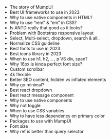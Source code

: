 - The story of MumpUI
- Best UI frameworks to use in 2023
- Why to use native components in HTML?
- Why to use “rem” & “em” in CSS?
- Is ANTD really that good as it looks?
- Problem with Bootstrap responsive layout
- Select, Multi-select, dropdown, search & all..
- Normalize CSS guideline
- Best fonts to use in 2023
- Best icons library in 2023
- When to use h1, h2, .. , p VS div, span?
- Why 16px is kinda perfect font size?
- Custom scrollbar
- 4k flexible
- Better SEO content, hidden vs inflated elements
- Why go minimal?
- Best react dropdown
- Best react message component
- Why to use native components
- Why not toggle
- When to use CSS variables
- Why to have less dependency on primary color
- Packages to use with MumpUI
- Font size
- Why ref is better than query selector
